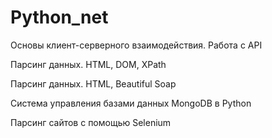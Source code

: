# Python_net

Основы клиент-серверного взаимодействия. Работа с API

Парсинг данных. HTML, DOM, XPath

Парсинг данных. HTML, Beautiful Soap

Система управления базами данных MongoDB в Python

Парсинг сайтов с помощью Selenium 
